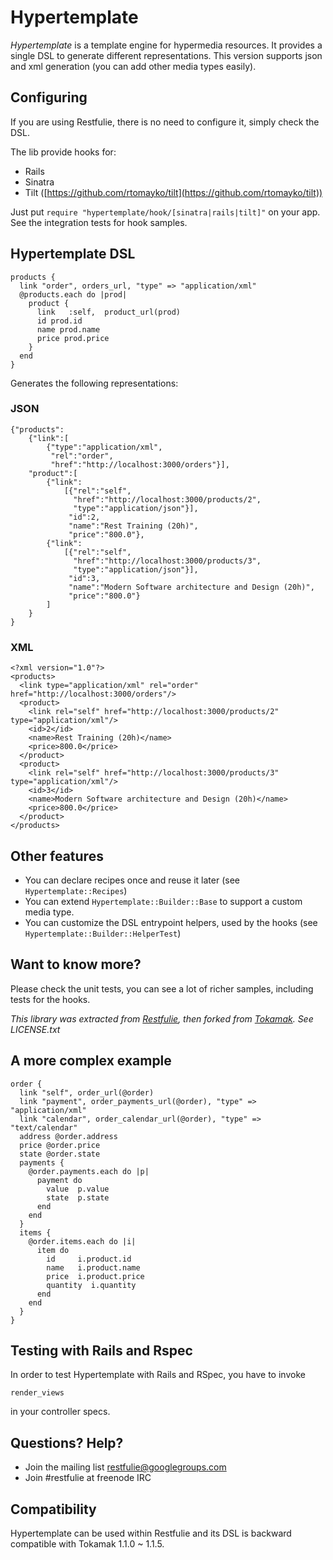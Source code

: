 # Hypertemplate

*Hypertemplate* is a template engine for hypermedia resources.
It provides a single DSL to generate different representations.
This version supports json and xml generation (you can add other media types
easily).

## Configuring

If you are using Restfulie, there is no need to configure it, simply check the DSL.

The lib provide hooks for:

* Rails
* Sinatra
* Tilt ([https://github.com/rtomayko/tilt](https://github.com/rtomayko/tilt))

Just put `require "hypertemplate/hook/[sinatra|rails|tilt]"` on your app. See
the integration tests for hook samples.

## Hypertemplate DSL

	products {
	  link "order", orders_url, "type" => "application/xml"
	  @products.each do |prod|
	    product {
	      link   :self,  product_url(prod)
	      id prod.id
	      name prod.name
	      price prod.price
	    }
	  end
	}


Generates the following representations:

### JSON

	{"products":
		{"link":[
			{"type":"application/xml",
			 "rel":"order",
			 "href":"http://localhost:3000/orders"}],
		"product":[
			{"link":
				[{"rel":"self",
				  "href":"http://localhost:3000/products/2",
				  "type":"application/json"}],
				 "id":2,
				 "name":"Rest Training (20h)",
				 "price":"800.0"},
			{"link":
				[{"rel":"self",
				  "href":"http://localhost:3000/products/3",
				  "type":"application/json"}],
			 	 "id":3,
			 	 "name":"Modern Software architecture and Design (20h)",
				 "price":"800.0"}
			]
		}
	}

### XML

	<?xml version="1.0"?>
	<products>
	  <link type="application/xml" rel="order" href="http://localhost:3000/orders"/>
	  <product>
	    <link rel="self" href="http://localhost:3000/products/2" type="application/xml"/>
	    <id>2</id>
	    <name>Rest Training (20h)</name>
	    <price>800.0</price>
	  </product>
	  <product>
	    <link rel="self" href="http://localhost:3000/products/3" type="application/xml"/>
	    <id>3</id>
	    <name>Modern Software architecture and Design (20h)</name>
	    <price>800.0</price>
	  </product>
	</products>



## Other features

* You can declare recipes once and reuse it later (see `Hypertemplate::Recipes`)
* You can extend `Hypertemplate::Builder::Base` to support a custom media type.
* You can customize the DSL entrypoint helpers, used by the hooks (see `Hypertemplate::Builder::HelperTest`)

## Want to know more?

Please check the unit tests, you can see a lot of richer samples, including tests for the hooks.

*This library was extracted from [Restfulie](https://github.com/caelum/restfulie),
then forked from [Tokamak](http://github.com/abril/tokamak). See LICENSE.txt*

## A more complex example

	order {
	  link "self", order_url(@order)
	  link "payment", order_payments_url(@order), "type" => "application/xml"
	  link "calendar", order_calendar_url(@order), "type" => "text/calendar"
	  address @order.address
	  price @order.price
	  state @order.state
	  payments {
	    @order.payments.each do |p|
	      payment do 
	        value  p.value
	        state  p.state
	      end
	    end
	  }
	  items {
	    @order.items.each do |i|
	      item do
	        id     i.product.id
	        name   i.product.name
	        price  i.product.price
	        quantity  i.quantity
	      end
	    end
	  }
	}

## Testing with Rails and Rspec

In order to test Hypertemplate with Rails and RSpec, you have to invoke 

	render_views
	
in your controller specs.

## Questions? Help?

* Join the mailing list restfulie@googlegroups.com
* Join #restfulie at freenode IRC

## Compatibility

Hypertemplate can be used within Restfulie and its DSL is backward compatible with Tokamak 1.1.0 ~ 1.1.5.
